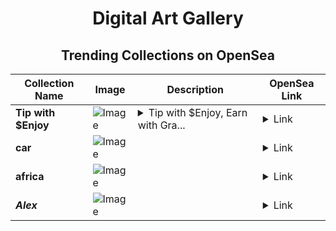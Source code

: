 <div align="center">

# Digital Art Gallery

## Trending Collections on OpenSea

| Collection Name                       | Image                                                                                     | Description                       | OpenSea Link                                                                                          |
|---------------------------------------|-------------------------------------------------------------------------------------------|-----------------------------------|--------------------------------------------------------------------------------------------------------|
| **Tip with $Enjoy** | ![Image](https://i.seadn.io/s/raw/files/2ffe47512d982cad6b6ce39f9f0b67c7.jpg?w=500&auto=format?w=200&auto=format) | <details><summary>Tip with $Enjoy, Earn with Gra...</summary>Tip with $Enjoy, Earn with Gratitude – 75% Comes Back to You! 🌟 #EnjoyTheLoop</details> | <details><summary>Link</summary>[Tip with $Enjoy](https://opensea.io/collection/tip-with-enjoy-1)</details> |
| **car** | ![Image](https://i.seadn.io/s/raw/files/7b9205c82270ea281ad81e9c518f1c36.jpg?w=500&auto=format?w=200&auto=format) |  | <details><summary>Link</summary>[car](https://opensea.io/collection/car-877)</details> |
| **africa** | ![Image](https://i.seadn.io/s/raw/files/7ad5e64acadac5125b40c64bdce900d6.jpg?w=500&auto=format?w=200&auto=format) |  | <details><summary>Link</summary>[africa](https://opensea.io/collection/africa-66)</details> |
| **_Alex_** | ![Image](https://i.seadn.io/s/raw/files/9f25e19125e8db2c2d4be6d6a0fbc874.png?w=500&auto=format?w=200&auto=format) |  | <details><summary>Link</summary>[_Alex_](https://opensea.io/collection/alex-304)</details> |

</div>